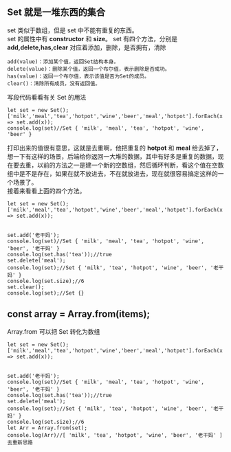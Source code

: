 ## Set 就是一堆东西的集合      
set 类似于数组，但是 set 中不能有重复的东西。  
set 的属性中有 **constructor** 和 **size**。 set 有四个方法，分别是 **add,delete,has,clear** 对应着添加，删除，是否拥有，清除         
  
	add(value)：添加某个值，返回Set结构本身。   
	delete(value)：删除某个值，返回一个布尔值，表示删除是否成功。   
	has(value)：返回一个布尔值，表示该值是否为Set的成员。   
	clear()：清除所有成员，没有返回值。      
写段代码看看有关 Set 的用法    
     
	let set = new Set();   
	['milk','meal','tea','hotpot','wine','beer','meal','hotpot'].forEach(x => set.add(x));
	console.log(set)//Set { 'milk', 'meal', 'tea', 'hotpot', 'wine', 'beer' }
打印出来的值很有意思，这就是去重啊，他把重复的 **hotpot** 和 **meal** 给去掉了，想一下有这样的场景，后端给你返回一大堆的数据，其中有好多是重复的数据，现在要去重，以前的方法之一是建一个新的空数组，然后循环判断，看这个值在空数组中是不是存在，如果在就不放进去，不在就放进去，现在就很容易搞定这样的一个场景了。  
接着来看看上面的四个方法。    
    
	let set = new Set();   
	['milk','meal','tea','hotpot','wine','beer','meal','hotpot'].forEach(x => set.add(x));
	
	
	set.add('老干妈');
	console.log(set)//Set { 'milk', 'meal', 'tea', 'hotpot', 'wine', 'beer', '老干妈' }
	console.log(set.has('tea'));//true
	set.delete('meal');
	console.log(set);//Set { 'milk', 'tea', 'hotpot', 'wine', 'beer', '老干妈' }
	console.log(set.size);//6
	set.clear();
	console.log(set);//Set {}
## const array = Array.from(items);    
Array.from 可以把 Set 转化为数组   
     
	let set = new Set();   
	['milk','meal','tea','hotpot','wine','beer','meal','hotpot'].forEach(x => set.add(x));
	
	
	set.add('老干妈');
	console.log(set)//Set { 'milk', 'meal', 'tea', 'hotpot', 'wine', 'beer', '老干妈' }
	console.log(set.has('tea'));//true
	set.delete('meal');
	console.log(set);//Set { 'milk', 'tea', 'hotpot', 'wine', 'beer', '老干妈' }
	console.log(set.size);//6
	let Arr = Array.from(set);
	console.log(Arr)//[ 'milk', 'tea', 'hotpot', 'wine', 'beer', '老干妈' ] 去重新思路